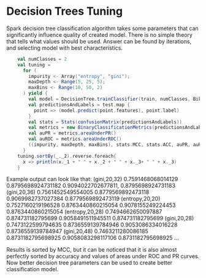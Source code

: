 # Decision Trees Tuning 

Spark decision tree classification algorithm takes some parameters that can significantly influence quality of created model. 
There is no simple theory that tells what values should be used. Answer can be found by iterations, and selecting model with best characteristics. 
```scala
    val numClasses = 2
    val tuning =
      for (
        impurity <- Array("entropy", "gini");
        maxDepth <- Range(5, 25, 5);
        maxBins <- Range(10, 50, 2)
      ) yield {
        val model = DecisionTree.trainClassifier(train, numClasses, BikeBuyerModel.categoricalFeaturesInfo(), impurity, maxDepth, maxBins)
        val predictionsAndLabels = test.map {
          point => (model.predict(point.features), point.label)
        }
        val stats = Stats(confusionMatrix(predictionsAndLabels))
        val metrics = new BinaryClassificationMetrics(predictionsAndLabels)
        val auPR = metrics.areaUnderPR()
        val auROC = metrics.areaUnderROC()        
        ((impurity, maxDepth, maxBins), stats.MCC, stats.ACC, auPR, auROC)
      }
    tuning.sortBy(_._2).reverse.foreach{
      x => println(x._1 + " " + x._2 + " " + x._3+ " " + x._3)
    }
```
Example output can look like that:
(gini,20,32) 0.7591468068014129 0.8795698924731182 0.9094022702677811, 0.8795698924731183
(gini,20,36) 0.7561452549554005 0.8779569892473118 0.9069982737027384 0.8779569892473119
(entropy,20,20) 0.7527160219196528 0.8763440860215054 0.9078155249224453 0.8763440860215054
(entropy,20,28) 0.7494662650097887 0.874731182795699 0.9058491511945511 0.874731182795699
(gini,20,28) 0.7473122599794635 0.8736559139784946 0.9053086334016228 0.8736559139784947
(gini,20,48) 0.7463211280086185 0.8731182795698925 0.9058083298117106 0.8731182795698925
…

Results is sorted by MCC, but it can be noticed that it is also almost perfectly sorted by accuracy and values of areas under ROC and PR curves. Now better decision tree parameters can be used to create better classification model.
